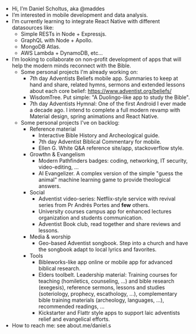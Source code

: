 - Hi, I’m Daniel Scholtus, aka @maddes
- I’m interested in mobile development and data analysis.
- I’m currently learning to integrate React Native with different datasources like:
  - Simple RESTs in Node + Expressjs.
  - GraphQL with Node + Apollo.
  - MongoDB Atlas.
  - AWS Lambda + DynamoDB, etc...
- I’m looking to collaborate on non-profit development of apps that will help the modern minds reconnect with the Bible.
  - Some personal projects I'm already working on:
    - 7th day Adventists Beliefs mobile app. Summaries to keep at hand and share, related hymns, sermons and extended lessons about each core belief: https://www.adventist.org/beliefs/
    - WisdomTree. Put simple: "A Duolingo-like app to study the Bible".
    - 7th day Adventists Hymnal: One of the first Android I ever made a decade ago. I intend to complete a full modern revamp with Material design, spring animations and React Native.
  - Some personal projects I've on backlog:
    - Reference material
      - Interactive Bible History and Archeological guide.
      - 7th day Adventist Biblical Commentary for mobile.
      - Ellen G. White Q&A reference site/app, stackoverflow style.
    - Growthn & Evangelism
      - Modern Pathfinders badges: coding, networking, IT security, video-editing, ...
      - AI Evangelizer. A complex version of the simple "guess the animal" machine learning game to provide theological answers.
    - Social
      - Adventist video-series: Netflix-style service with revival series from Pr Andrés Portes and **few** others.
      - University courses campus app for enhanced lectures organization and students communication.
      - Adventist Book club, read together and share reviews and lessons.
    - Media & worship
      - Geo-based Adventist songbook. Step into a church and have the songbook adapt to local lyrics and favorites.
    - Tools
      - Bibleworks-like app online or mobile app for advanced biblical research.
      - Elders toolbelt. Leadership material: Training courses for teaching (homiletics, counseling, ...) and bible research (exegesis), reference sermons, lessons and studies (soteriology, prophecy, escathology, ...), complementary bible training materials (archeology, languages, ...), recommended readings, ...
      - Kickstarter and Flattr style apps to support laic adventists relief and evangelical efforts.
- How to reach me: see about.me/daniel.s
